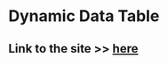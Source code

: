 <h1>Dynamic Data Table</h1>
<h2>Link to the site >> <a href="https://memcrab-table.netlify.app/">here</></h2>
